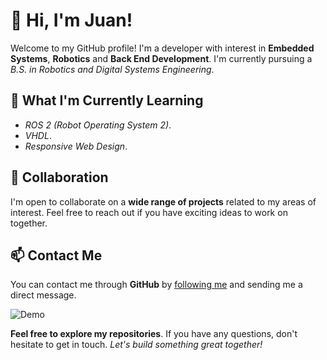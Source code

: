 # 👋 Hi, I'm Juan!

Welcome to my GitHub profile! I'm a developer with interest in **Embedded Systems**, **Robotics** and **Back End Development**. I'm currently pursuing a *B.S. in Robotics and Digital Systems Engineering*.

## 🌱 What I'm Currently Learning

- *ROS 2 (Robot Operating System 2)*.
- *VHDL*.
- *Responsive Web Design*.

## 💞 Collaboration

I'm open to collaborate on a **wide range of projects** related to my areas of interest. Feel free to reach out if you have exciting ideas to work on together.

## 📫 Contact Me

You can contact me through **GitHub** by [following me](https://github.com/fectec) and sending me a direct message.

![Demo](https://media.tenor.com/CnP64S7lszwAAAAi/meme-cat-cat-meme.gif)

**Feel free to explore my repositories**. If you have any questions, don't hesitate to get in touch. *Let's build something great together!*

<!---
fectec/fectec is a ✨ special ✨ repository because its `README.md` (this file) appears on your GitHub profile.
You can click the Preview link to take a look at your changes.
--->
